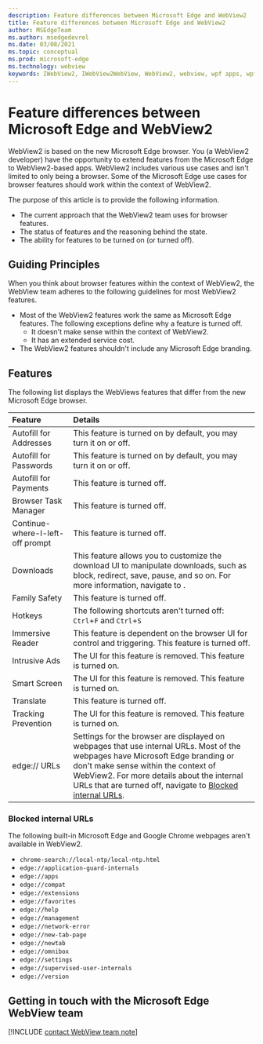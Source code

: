 ```yaml
---
description: Feature differences between Microsoft Edge and WebView2
title: Feature differences between Microsoft Edge and WebView2
author: MSEdgeTeam
ms.author: msedgedevrel
ms.date: 03/08/2021
ms.topic: conceptual
ms.prod: microsoft-edge
ms.technology: webview
keywords: IWebView2, IWebView2WebView, WebView2, webview, wpf apps, wpf, edge, ICoreWebView2, ICoreWebView2Host, browser control, edge html
---
```

# Feature differences between Microsoft Edge and WebView2  

WebView2 is based on the new Microsoft Edge browser.  You \(a WebView2 developer\) have the opportunity to extend features from the Microsoft Edge to WebView2-based apps.  WebView2 includes various use cases and isn't limited to only being a browser.  Some of the Microsoft Edge use cases for browser features should work within the context of WebView2.  

The purpose of this article is to provide the following information.  

*   The current approach that the WebView2 team uses for browser features.  
*   The status of features and the reasoning behind the state.  
*   The ability for features to be turned on \(or turned off\).  

## Guiding Principles  

When you think about browser features within the context of WebView2, the WebView team adheres to the following guidelines for most WebView2 features.  

*   Most of the WebView2 features work the same as Microsoft Edge features.  The following exceptions define why a feature is turned off.  
    *   It doesn't make sense within the context of WebView2.  
    *   It has an extended service cost.  
*   The WebView2 features shouldn't include any Microsoft Edge branding.  
    
## Features  

The following list displays the WebViews features that differ from the new Microsoft Edge browser.  

| Feature | Details |  
|:--- |:--- |  
| Autofill for Addresses | This feature is turned on by default, you may turn it on or off. |  
| Autofill for Passwords | This feature is turned on by default, you may turn it on or off. |  
| Autofill for Payments | This feature is turned off. |  
| Browser Task Manager | This feature is turned off. |  
| Continue-where-I-left-off prompt | This feature is turned off. |  
| Downloads | This feature allows you to customize the download UI to manipulate downloads, such as block, redirect, save, pause, and so on.  For more information, navigate to <!--[download api][Webview2ReferenceDownloadApi]-->. |  
| Family Safety | This feature is turned off. |  
| Hotkeys | The following shortcuts aren't turned off:  `Ctrl`+`F` and `Ctrl`+`S` |  
| Immersive Reader | This feature is dependent on the browser UI for control and triggering.  This feature is turned off. |  
| Intrusive Ads | The UI for this feature is removed.  This feature is turned on. |  
| Smart Screen | The UI for this feature is removed.  This feature is turned on. |  
| Translate | This feature is turned off. |  
| Tracking Prevention | The UI for this feature is removed.  This feature is turned on. |  
| edge:// URLs | Settings for the browser are displayed on webpages that use internal URLs.  Most of the webpages have Microsoft Edge branding or don't make sense within the context of WebView2.  For more details about the internal URLs that are turned off, navigate to [Blocked internal URLs](#blocked-internal-urls). |  

### Blocked internal URLs  

The following built-in Microsoft Edge and Google Chrome webpages aren't available in WebView2.  

*   `chrome-search://local-ntp/local-ntp.html`  
*   `edge://application-guard-internals`  
*   `edge://apps`  
*   `edge://compat`  
*   `edge://extensions`  
*   `edge://favorites`  
*   `edge://help`  
*   `edge://management`  
*   `edge://network-error`  
*   `edge://new-tab-page`  
*   `edge://newtab`  
*   `edge://omnibox`  
*   `edge://settings`  
*   `edge://supervised-user-internals`  
*   `edge://version`  
    
## Getting in touch with the Microsoft Edge WebView team  

[!INCLUDE [contact WebView team note](../includes/contact-webview-team-note.md)]  

<!-- links -->  

<!--[Webview2ReferenceDownloadApi]: download-api.md "download api | Microsoft Docs"  -->  
